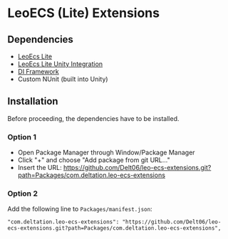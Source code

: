 # LeoECS (Lite) Extensions

## Dependencies
- [LeoEcs Lite](https://github.com/Leopotam/ecslite)
- [LeoEcs Lite Unity Integration](https://github.com/Leopotam/ecslite-unityeditor)
- [DI Framework](https://github.com/Delt06/di-framework)
- Custom NUnit (built into Unity)

## Installation
Before proceeding, the dependencies have to be installed.
### Option 1
- Open Package Manager through Window/Package Manager
- Click "+" and choose "Add package from git URL..."
- Insert the URL: https://github.com/Delt06/leo-ecs-extensions.git?path=Packages/com.deltation.leo-ecs-extensions

### Option 2
Add the following line to `Packages/manifest.json`:
```
"com.deltation.leo-ecs-extensions": "https://github.com/Delt06/leo-ecs-extensions.git?path=Packages/com.deltation.leo-ecs-extensions",
```
